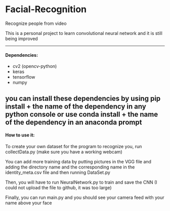 # Facial-Recognition
Recognize people from video

This is a personal project to learn convolutional neural network and it is still being improved

------------------------------------
#### Dependencies:

- cv2 (opencv-python)
- keras
- tensorflow
- numpy

you can install these dependencies by using pip install + the name of the dependency in any python console or use conda install + the name of the dependency in an anaconda prompt
------------------------------------
#### How to use it:
To create your own dataset for the program to recognize you, run collectData.py (make sure you have a working webcam)

You can add more training data by putting pictures in the VGG file and adding the directory name and the corresponding name in the identity_meta.csv file and then running DataSet.py

Then, you will have to run NeuralNetwork.py to train and save the CNN (I could not upload the file to github, it was too large)

Finally, you can run main.py and you should see your camera feed with your name above your face
